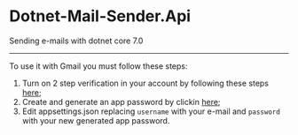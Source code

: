 # Dotnet-Mail-Sender.Api
Sending e-mails with dotnet core 7.0
<hr />

To use it with Gmail you must follow these steps:    
1. Turn on 2 step verification in your account by following these steps [here](https://support.google.com/accounts/answer/185839);
2. Create and generate an app password by clickin [here](https://myaccount.google.com/apppasswords);
3. Edit appsettings.json replacing `username` with your e-mail and `password` with your new generated app password.